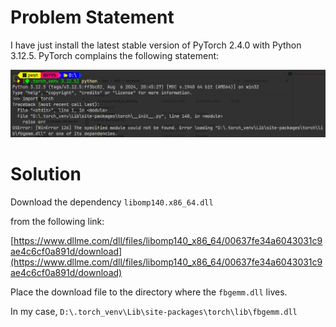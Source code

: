 # Problem Statement

I have just install the latest stable version of PyTorch 2.4.0 with Python 3.12.5. PyTorch complains the following statement:

![D:\PyTorch.2.4.0-Error-Solved](Error.png)

# Solution

Download the dependency `libomp140.x86_64.dll`

from the following link:

[https://www.dllme.com/dll/files/libomp140_x86_64/00637fe34a6043031c9ae4c6cf0a891d/download](https://www.dllme.com/dll/files/libomp140_x86_64/00637fe34a6043031c9ae4c6cf0a891d/download)

Place the download file to the directory where the `fbgemm.dll` lives.

In my case, `D:\.torch_venv\Lib\site-packages\torch\lib\fbgemm.dll`